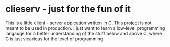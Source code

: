 # clieserv - just for the fun of it

This is a little client - server appication written in C.
This project is not meant to be used in production. I just want
to learn a low-level programming langauge for a better understanding
of the stuff below and above C, where C is just vicarious for the level of programming.
